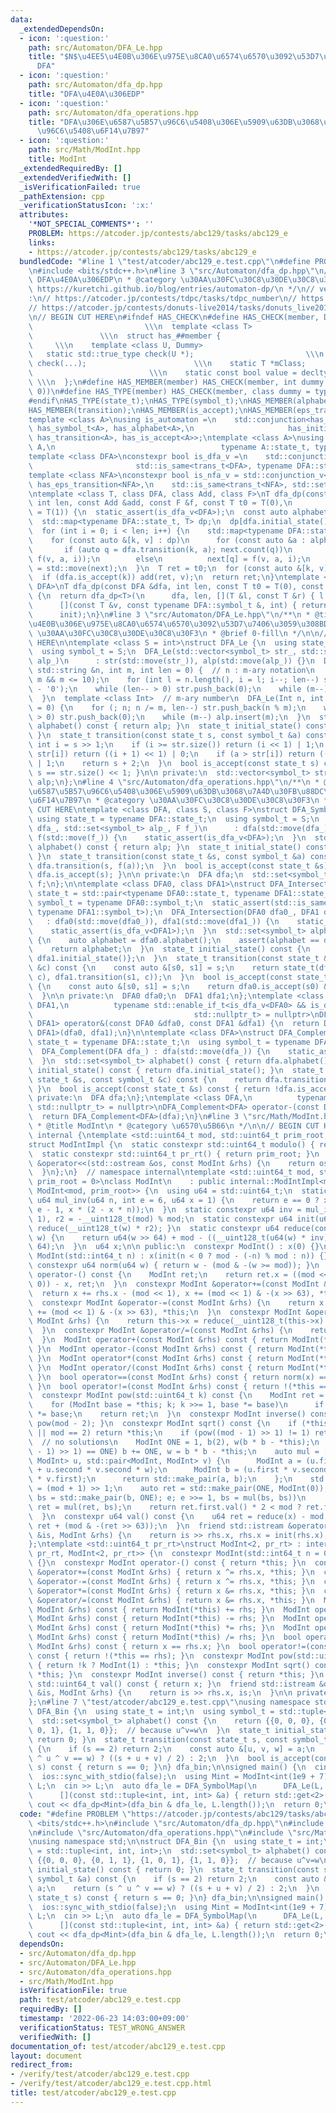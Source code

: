 ```yaml
---
data:
  _extendedDependsOn:
  - icon: ':question:'
    path: src/Automaton/DFA_Le.hpp
    title: "$N$\u4EE5\u4E0B\u306E\u975E\u8CA0\u6574\u6570\u3092\u53D7\u7406\u3059\u308B\
      DFA"
  - icon: ':question:'
    path: src/Automaton/dfa_dp.hpp
    title: "DFA\u4E0A\u306EDP"
  - icon: ':question:'
    path: src/Automaton/dfa_operations.hpp
    title: "DFA\u306E\u6587\u5B57\u96C6\u5408\u306E\u5909\u63DB\u3068\u7A4D\u30FB\u88DC\
      \u96C6\u5408\u6F14\u7B97"
  - icon: ':question:'
    path: src/Math/ModInt.hpp
    title: ModInt
  _extendedRequiredBy: []
  _extendedVerifiedWith: []
  _isVerificationFailed: true
  _pathExtension: cpp
  _verificationStatusIcon: ':x:'
  attributes:
    '*NOT_SPECIAL_COMMENTS*': ''
    PROBLEM: https://atcoder.jp/contests/abc129/tasks/abc129_e
    links:
    - https://atcoder.jp/contests/abc129/tasks/abc129_e
  bundledCode: "#line 1 \"test/atcoder/abc129_e.test.cpp\"\n#define PROBLEM \"https://atcoder.jp/contests/abc129/tasks/abc129_e\"\
    \n#include <bits/stdc++.h>\n#line 3 \"src/Automaton/dfa_dp.hpp\"\n/**\n * @title\
    \ DFA\u4E0A\u306EDP\n * @category \u30AA\u30FC\u30C8\u30DE\u30C8\u30F3\n * @see\
    \ https://kuretchi.github.io/blog/entries/automaton-dp/\n */\n// verify\u7528\
    :\n// https://atcoder.jp/contests/tdpc/tasks/tdpc_number\n// https://atcoder.jp/contests/abc029/tasks/abc029_d\n\
    // https://atcoder.jp/contests/donuts-live2014/tasks/donuts_live2014_2\n// https://atcoder.jp/contests/joi2012yo/tasks/joi2012yo_f\n\
    \n// BEGIN CUT HERE\n#ifndef HAS_CHECK\n#define HAS_CHECK(member, Dummy)     \
    \                         \\\n  template <class T>                           \
    \               \\\n  struct has_##member {                                  \
    \     \\\n    template <class U, Dummy>                                 \\\n \
    \   static std::true_type check(U *);                         \\\n    static std::false_type\
    \ check(...);                        \\\n    static T *mClass;               \
    \                          \\\n    static const bool value = decltype(check(mClass))::value;\
    \ \\\n  };\n#define HAS_MEMBER(member) HAS_CHECK(member, int dummy = (&U::member,\
    \ 0))\n#define HAS_TYPE(member) HAS_CHECK(member, class dummy = typename U::member)\n\
    #endif\nHAS_TYPE(state_t);\nHAS_TYPE(symbol_t);\nHAS_MEMBER(alphabet);\nHAS_MEMBER(initial_state);\n\
    HAS_MEMBER(transition);\nHAS_MEMBER(is_accept);\nHAS_MEMBER(eps_transition);\n\
    template <class A>\nusing is_automaton =\n    std::conjunction<has_state_t<A>,\
    \ has_symbol_t<A>, has_alphabet<A>,\n                     has_initial_state<A>,\
    \ has_transition<A>, has_is_accept<A>>;\ntemplate <class A>\nusing trans_t = std::invoke_result_t<decltype(&A::transition),\
    \ A,\n                                     typename A::state_t, typename A::symbol_t>;\n\
    template <class DFA>\nconstexpr bool is_dfa_v =\n    std::conjunction_v<is_automaton<DFA>,\n\
    \                       std::is_same<trans_t<DFA>, typename DFA::state_t>>;\n\
    template <class NFA>\nconstexpr bool is_nfa_v = std::conjunction_v<\n    is_automaton<NFA>,\
    \ has_eps_transition<NFA>,\n    std::is_same<trans_t<NFA>, std::set<typename NFA::state_t>>>;\n\
    \ntemplate <class T, class DFA, class Add, class F>\nT dfa_dp(const DFA &dfa,\
    \ int len, const Add &add, const F &f, const T t0 = T(0),\n         const T init\
    \ = T(1)) {\n  static_assert(is_dfa_v<DFA>);\n  const auto alphabet = dfa.alphabet();\n\
    \  std::map<typename DFA::state_t, T> dp;\n  dp[dfa.initial_state()] = init;\n\
    \  for (int i = 0; i < len; i++) {\n    std::map<typename DFA::state_t, T> next;\n\
    \    for (const auto &[k, v] : dp)\n      for (const auto &a : alphabet) {\n \
    \       if (auto q = dfa.transition(k, a); next.count(q))\n          add(next[q],\
    \ f(v, a, i));\n        else\n          next[q] = f(v, a, i);\n      }\n    dp\
    \ = std::move(next);\n  }\n  T ret = t0;\n  for (const auto &[k, v] : dp)\n  \
    \  if (dfa.is_accept(k)) add(ret, v);\n  return ret;\n}\ntemplate <class T, class\
    \ DFA>\nT dfa_dp(const DFA &dfa, int len, const T t0 = T(0), const T init = T(1))\
    \ {\n  return dfa_dp<T>(\n      dfa, len, [](T &l, const T &r) { l += r; },\n\
    \      [](const T &v, const typename DFA::symbol_t &, int) { return v; }, t0,\n\
    \      init);\n}\n#line 3 \"src/Automaton/DFA_Le.hpp\"\n/**\n * @title $N$\u4EE5\
    \u4E0B\u306E\u975E\u8CA0\u6574\u6570\u3092\u53D7\u7406\u3059\u308BDFA\n * @category\
    \ \u30AA\u30FC\u30C8\u30DE\u30C8\u30F3\n * @brief 0-fill\n */\n\n// BEGIN CUT\
    \ HERE\n\ntemplate <class S = int>\nstruct DFA_Le {\n  using state_t = int;\n\
    \  using symbol_t = S;\n  DFA_Le(std::vector<symbol_t> str_, std::set<symbol_t>\
    \ alp_)\n      : str(std::move(str_)), alp(std::move(alp_)) {}\n  DFA_Le(const\
    \ std::string &n, int m, int len = 0) {  // n : m-ary notation\n    assert(2 <=\
    \ m && m <= 10);\n    for (int l = n.length(), i = l; i--; len--) str.push_back(n[i]\
    \ - '0');\n    while (len-- > 0) str.push_back(0);\n    while (m--) alp.insert(m);\n\
    \  }\n  template <class Int>  // m-ary number\n  DFA_Le(Int n, int m, int len\
    \ = 0) {\n    for (; n; n /= m, len--) str.push_back(n % m);\n    while (len--\
    \ > 0) str.push_back(0);\n    while (m--) alp.insert(m);\n  }\n  std::set<symbol_t>\
    \ alphabet() const { return alp; }\n  state_t initial_state() const { return 0;\
    \ }\n  state_t transition(const state_t s, const symbol_t &a) const {\n    const\
    \ int i = s >> 1;\n    if (i >= str.size()) return (i << 1) | 1;\n    if (a <\
    \ str[i]) return ((i + 1) << 1) | 0;\n    if (a > str[i]) return ((i + 1) << 1)\
    \ | 1;\n    return s + 2;\n  }\n  bool is_accept(const state_t s) const { return\
    \ s == str.size() << 1; }\n\n private:\n  std::vector<symbol_t> str;\n  std::set<symbol_t>\
    \ alp;\n};\n#line 4 \"src/Automaton/dfa_operations.hpp\"\n/**\n * @title DFA\u306E\
    \u6587\u5B57\u96C6\u5408\u306E\u5909\u63DB\u3068\u7A4D\u30FB\u88DC\u96C6\u5408\
    \u6F14\u7B97\n * @category \u30AA\u30FC\u30C8\u30DE\u30C8\u30F3\n */\n\n// BEGIN\
    \ CUT HERE\ntemplate <class DFA, class S, class F>\nstruct DFA_SymbolMap {\n \
    \ using state_t = typename DFA::state_t;\n  using symbol_t = S;\n  DFA_SymbolMap(DFA\
    \ dfa_, std::set<symbol_t> alp_, F f_)\n      : dfa(std::move(dfa_)), alp(std::move(alp_)),\
    \ f(std::move(f_)) {\n    static_assert(is_dfa_v<DFA>);\n  }\n  std::set<symbol_t>\
    \ alphabet() const { return alp; }\n  state_t initial_state() const { return dfa.initial_state();\
    \ }\n  state_t transition(const state_t &s, const symbol_t &a) const {\n    return\
    \ dfa.transition(s, f(a));\n  }\n  bool is_accept(const state_t &s) const { return\
    \ dfa.is_accept(s); }\n\n private:\n  DFA dfa;\n  std::set<symbol_t> alp;\n  F\
    \ f;\n};\n\ntemplate <class DFA0, class DFA1>\nstruct DFA_Intersection {\n  using\
    \ state_t = std::pair<typename DFA0::state_t, typename DFA1::state_t>;\n  using\
    \ symbol_t = typename DFA0::symbol_t;\n  static_assert(std::is_same_v<symbol_t,\
    \ typename DFA1::symbol_t>);\n  DFA_Intersection(DFA0 dfa0_, DFA1 dfa1_)\n   \
    \   : dfa0(std::move(dfa0_)), dfa1(std::move(dfa1_)) {\n    static_assert(is_dfa_v<DFA0>);\n\
    \    static_assert(is_dfa_v<DFA1>);\n  }\n  std::set<symbol_t> alphabet() const\
    \ {\n    auto alphabet = dfa0.alphabet();\n    assert(alphabet == dfa1.alphabet());\n\
    \    return alphabet;\n  }\n  state_t initial_state() const {\n    return {dfa0.initial_state(),\
    \ dfa1.initial_state()};\n  }\n  state_t transition(const state_t &s, const symbol_t\
    \ &c) const {\n    const auto &[s0, s1] = s;\n    return state_t(dfa0.transition(s0,\
    \ c), dfa1.transition(s1, c));\n  }\n  bool is_accept(const state_t &s) const\
    \ {\n    const auto &[s0, s1] = s;\n    return dfa0.is_accept(s0) && dfa1.is_accept(s1);\n\
    \  }\n\n private:\n  DFA0 dfa0;\n  DFA1 dfa1;\n};\ntemplate <class DFA0, class\
    \ DFA1,\n          typename std::enable_if_t<is_dfa_v<DFA0> && is_dfa_v<DFA1>,\n\
    \                                    std::nullptr_t> = nullptr>\nDFA_Intersection<DFA0,\
    \ DFA1> operator&(const DFA0 &dfa0, const DFA1 &dfa1) {\n  return DFA_Intersection<DFA0,\
    \ DFA1>(dfa0, dfa1);\n}\n\ntemplate <class DFA>\nstruct DFA_Complement {\n  using\
    \ state_t = typename DFA::state_t;\n  using symbol_t = typename DFA::symbol_t;\n\
    \  DFA_Complement(DFA dfa_) : dfa(std::move(dfa_)) {\n    static_assert(is_dfa_v<DFA>);\n\
    \  }\n  std::set<symbol_t> alphabet() const { return dfa.alphabet(); }\n  state_t\
    \ initial_state() const { return dfa.initial_state(); }\n  state_t transition(const\
    \ state_t &s, const symbol_t &c) const {\n    return dfa.transition(s, c);\n \
    \ }\n  bool is_accept(const state_t &s) const { return !dfa.is_accept(s); }\n\n\
    \ private:\n  DFA dfa;\n};\ntemplate <class DFA,\n          typename std::enable_if_t<is_dfa_v<DFA>,\
    \ std::nullptr_t> = nullptr>\nDFA_Complement<DFA> operator-(const DFA &dfa) {\n\
    \  return DFA_Complement<DFA>(dfa);\n}\n#line 3 \"src/Math/ModInt.hpp\"\n/**\n\
    \ * @title ModInt\n * @category \u6570\u5B66\n */\n\n// BEGIN CUT HERE\nnamespace\
    \ internal {\ntemplate <std::uint64_t mod, std::uint64_t prim_root, class ModInt>\n\
    struct ModIntImpl {\n  static constexpr std::uint64_t modulo() { return mod; }\n\
    \  static constexpr std::uint64_t pr_rt() { return prim_root; }\n  friend std::ostream\
    \ &operator<<(std::ostream &os, const ModInt &rhs) {\n    return os << rhs.val();\n\
    \  }\n};\n}  // namespace internal\ntemplate <std::uint64_t mod, std::uint64_t\
    \ prim_root = 0>\nclass ModInt\n    : public internal::ModIntImpl<mod, prim_root,\
    \ ModInt<mod, prim_root>> {\n  using u64 = std::uint64_t;\n  static constexpr\
    \ u64 mul_inv(u64 n, int e = 6, u64 x = 1) {\n    return e == 0 ? x : mul_inv(n,\
    \ e - 1, x * (2 - x * n));\n  }\n  static constexpr u64 inv = mul_inv(mod, 6,\
    \ 1), r2 = -__uint128_t(mod) % mod;\n  static constexpr u64 init(u64 w) { return\
    \ reduce(__uint128_t(w) * r2); }\n  static constexpr u64 reduce(const __uint128_t\
    \ w) {\n    return u64(w >> 64) + mod - ((__uint128_t(u64(w) * inv) * mod) >>\
    \ 64);\n  }\n  u64 x;\n\n public:\n  constexpr ModInt() : x(0) {}\n  constexpr\
    \ ModInt(std::int64_t n) : x(init(n < 0 ? mod - (-n) % mod : n)) {}\n  static\
    \ constexpr u64 norm(u64 w) { return w - (mod & -(w >= mod)); }\n  constexpr ModInt\
    \ operator-() const {\n    ModInt ret;\n    return ret.x = ((mod << 1) & -(x !=\
    \ 0)) - x, ret;\n  }\n  constexpr ModInt &operator+=(const ModInt &rhs) {\n  \
    \  return x += rhs.x - (mod << 1), x += (mod << 1) & -(x >> 63), *this;\n  }\n\
    \  constexpr ModInt &operator-=(const ModInt &rhs) {\n    return x -= rhs.x, x\
    \ += (mod << 1) & -(x >> 63), *this;\n  }\n  constexpr ModInt &operator*=(const\
    \ ModInt &rhs) {\n    return this->x = reduce(__uint128_t(this->x) * rhs.x), *this;\n\
    \  }\n  constexpr ModInt &operator/=(const ModInt &rhs) {\n    return this->operator*=(rhs.inverse());\n\
    \  }\n  ModInt operator+(const ModInt &rhs) const { return ModInt(*this) += rhs;\
    \ }\n  ModInt operator-(const ModInt &rhs) const { return ModInt(*this) -= rhs;\
    \ }\n  ModInt operator*(const ModInt &rhs) const { return ModInt(*this) *= rhs;\
    \ }\n  ModInt operator/(const ModInt &rhs) const { return ModInt(*this) /= rhs;\
    \ }\n  bool operator==(const ModInt &rhs) const { return norm(x) == norm(rhs.x);\
    \ }\n  bool operator!=(const ModInt &rhs) const { return !(*this == rhs); }\n\
    \  constexpr ModInt pow(std::uint64_t k) const {\n    ModInt ret = ModInt(1);\n\
    \    for (ModInt base = *this; k; k >>= 1, base *= base)\n      if (k & 1) ret\
    \ *= base;\n    return ret;\n  }\n  constexpr ModInt inverse() const { return\
    \ pow(mod - 2); }\n  constexpr ModInt sqrt() const {\n    if (*this == ModInt(0)\
    \ || mod == 2) return *this;\n    if (pow((mod - 1) >> 1) != 1) return ModInt(0);\
    \  // no solutions\n    ModInt ONE = 1, b(2), w(b * b - *this);\n    while (w.pow((mod\
    \ - 1) >> 1) == ONE) b += ONE, w = b * b - *this;\n    auto mul = [&](std::pair<ModInt,\
    \ ModInt> u, std::pair<ModInt, ModInt> v) {\n      ModInt a = (u.first * v.first\
    \ + u.second * v.second * w);\n      ModInt b = (u.first * v.second + u.second\
    \ * v.first);\n      return std::make_pair(a, b);\n    };\n    std::uint64_t e\
    \ = (mod + 1) >> 1;\n    auto ret = std::make_pair(ONE, ModInt(0));\n    for (auto\
    \ bs = std::make_pair(b, ONE); e; e >>= 1, bs = mul(bs, bs))\n      if (e & 1)\
    \ ret = mul(ret, bs);\n    return ret.first.val() * 2 < mod ? ret.first : -ret.first;\n\
    \  }\n  constexpr u64 val() const {\n    u64 ret = reduce(x) - mod;\n    return\
    \ ret + (mod & -(ret >> 63));\n  }\n  friend std::istream &operator>>(std::istream\
    \ &is, ModInt &rhs) {\n    return is >> rhs.x, rhs.x = init(rhs.x), is;\n  }\n\
    };\ntemplate <std::uint64_t pr_rt>\nstruct ModInt<2, pr_rt> : internal::ModIntImpl<2,\
    \ pr_rt, ModInt<2, pr_rt>> {\n  constexpr ModInt(std::int64_t n = 0) : x(n & 1)\
    \ {}\n  constexpr ModInt operator-() const { return *this; }\n  constexpr ModInt\
    \ &operator+=(const ModInt &rhs) { return x ^= rhs.x, *this; }\n  constexpr ModInt\
    \ &operator-=(const ModInt &rhs) { return x ^= rhs.x, *this; }\n  constexpr ModInt\
    \ &operator*=(const ModInt &rhs) { return x &= rhs.x, *this; }\n  constexpr ModInt\
    \ &operator/=(const ModInt &rhs) { return x &= rhs.x, *this; }\n  ModInt operator+(const\
    \ ModInt &rhs) const { return ModInt(*this) += rhs; }\n  ModInt operator-(const\
    \ ModInt &rhs) const { return ModInt(*this) -= rhs; }\n  ModInt operator*(const\
    \ ModInt &rhs) const { return ModInt(*this) *= rhs; }\n  ModInt operator/(const\
    \ ModInt &rhs) const { return ModInt(*this) /= rhs; }\n  bool operator==(const\
    \ ModInt &rhs) const { return x == rhs.x; }\n  bool operator!=(const ModInt &rhs)\
    \ const { return !(*this == rhs); }\n  constexpr ModInt pow(std::uint64_t k) const\
    \ { return !k ? ModInt(1) : *this; }\n  constexpr ModInt sqrt() const { return\
    \ *this; }\n  constexpr ModInt inverse() const { return *this; }\n  constexpr\
    \ std::uint64_t val() const { return x; }\n  friend std::istream &operator>>(std::istream\
    \ &is, ModInt &rhs) {\n    return is >> rhs.x, is;\n  }\n\n private:\n  bool x;\n\
    };\n#line 7 \"test/atcoder/abc129_e.test.cpp\"\nusing namespace std;\n\nstruct\
    \ DFA_Bin {\n  using state_t = int;\n  using symbol_t = std::tuple<int, int, int>;\n\
    \  std::set<symbol_t> alphabet() const {\n    return {{0, 0, 0}, {0, 1, 1}, {1,\
    \ 0, 1}, {1, 1, 0}};  // because u^v=w\n  }\n  state_t initial_state() const {\
    \ return 0; }\n  state_t transition(const state_t s, const symbol_t &a) const\
    \ {\n    if (s == 2) return 2;\n    const auto &[u, v, w] = a;\n    return (s\
    \ ^ u ^ v == w) ? ((s + u + v) / 2) : 2;\n  }\n  bool is_accept(const state_t\
    \ s) const { return s == 0; }\n} dfa_bin;\n\nsigned main() {\n  cin.tie(0);\n\
    \  ios::sync_with_stdio(false);\n  using Mint = ModInt<int(1e9 + 7)>;\n  string\
    \ L;\n  cin >> L;\n  auto dfa_le = DFA_SymbolMap(\n      DFA_Le(L, 2), dfa_bin.alphabet(),\n\
    \      [](const std::tuple<int, int, int> &a) { return std::get<2>(a); });\n \
    \ cout << dfa_dp<Mint>(dfa_bin & dfa_le, L.length());\n  return 0;\n}\n"
  code: "#define PROBLEM \"https://atcoder.jp/contests/abc129/tasks/abc129_e\"\n#include\
    \ <bits/stdc++.h>\n#include \"src/Automaton/dfa_dp.hpp\"\n#include \"src/Automaton/DFA_Le.hpp\"\
    \n#include \"src/Automaton/dfa_operations.hpp\"\n#include \"src/Math/ModInt.hpp\"\
    \nusing namespace std;\n\nstruct DFA_Bin {\n  using state_t = int;\n  using symbol_t\
    \ = std::tuple<int, int, int>;\n  std::set<symbol_t> alphabet() const {\n    return\
    \ {{0, 0, 0}, {0, 1, 1}, {1, 0, 1}, {1, 1, 0}};  // because u^v=w\n  }\n  state_t\
    \ initial_state() const { return 0; }\n  state_t transition(const state_t s, const\
    \ symbol_t &a) const {\n    if (s == 2) return 2;\n    const auto &[u, v, w] =\
    \ a;\n    return (s ^ u ^ v == w) ? ((s + u + v) / 2) : 2;\n  }\n  bool is_accept(const\
    \ state_t s) const { return s == 0; }\n} dfa_bin;\n\nsigned main() {\n  cin.tie(0);\n\
    \  ios::sync_with_stdio(false);\n  using Mint = ModInt<int(1e9 + 7)>;\n  string\
    \ L;\n  cin >> L;\n  auto dfa_le = DFA_SymbolMap(\n      DFA_Le(L, 2), dfa_bin.alphabet(),\n\
    \      [](const std::tuple<int, int, int> &a) { return std::get<2>(a); });\n \
    \ cout << dfa_dp<Mint>(dfa_bin & dfa_le, L.length());\n  return 0;\n}"
  dependsOn:
  - src/Automaton/dfa_dp.hpp
  - src/Automaton/DFA_Le.hpp
  - src/Automaton/dfa_operations.hpp
  - src/Math/ModInt.hpp
  isVerificationFile: true
  path: test/atcoder/abc129_e.test.cpp
  requiredBy: []
  timestamp: '2022-06-23 14:03:00+09:00'
  verificationStatus: TEST_WRONG_ANSWER
  verifiedWith: []
documentation_of: test/atcoder/abc129_e.test.cpp
layout: document
redirect_from:
- /verify/test/atcoder/abc129_e.test.cpp
- /verify/test/atcoder/abc129_e.test.cpp.html
title: test/atcoder/abc129_e.test.cpp
---
```

